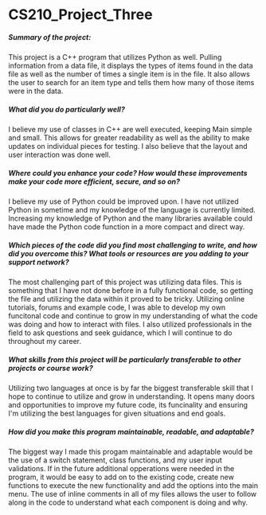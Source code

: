 # CS210_Project_Three
##### Summary of the project:
This project is a C++ program that utilizes Python as well. Pulling information from a data file, it displays the types of items found in the data file as well as the number of times a single item is in the file. It also allows the user to search for an item type and tells them how many of those items were in the data. 
##### What did you do particularly well?
I believe my use of classes in C++ are well executed, keeping Main simple and small. This allows for greater readability as well as the ability to make updates on individual pieces for testing. I also believe that the layout and user interaction was done well.
##### Where could you enhance your code? How would these improvements make your code more efficient, secure, and so on?
I believe my use of Python could be improved upon. I have not utilized Python in sometime and my knowledge of the language is currently limited. Increasing my knowledge of Python and the many libraries available could have made the Python code function in a more compact and direct way. 
##### Which pieces of the code did you find most challenging to write, and how did you overcome this? What tools or resources are you adding to your support network?
The most challenging part of this project was utilizing data files. This is something that I have not done before in a fully functional code, so getting the file and utilizing the data within it proved to be tricky. Utilizing online tutorials, forums and example code, I was able to develop my own funcitonal code and continue to grow in my understanding of what the code was doing and how to interact with files. I also utilized professionals in the field to ask questions and seek guidance, which I will continue to do throughout my career.
##### What skills from this project will be particularly transferable to other projects or course work?
Utilizing two languages at once is by far the biggest transferable skill that I hope to continue to utilize and grow in understanding. It opens many doors and opportunities to improve my future code, its funcinality and ensuring I'm utilizing the best languages for given situations and end goals.  
##### How did you make this program maintainable, readable, and adaptable?
The biggest way I made this progam maintainable and adaptable would be the use of a switch statement, class functions, and my user input validations. If in the future additional opperations were needed in the program, it would be easy to add on to the existing code, create new functions to execute the new functionality and add the options into the main menu. The use of inline comments in all of my files allows the user to follow along in the code to understand what each component is doing and why. 
